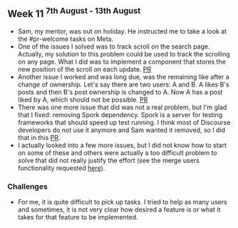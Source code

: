 ## Week 11 <sup>7th August - 13th August</sup>

* Sam, my mentor, was out on holiday. He instructed me to take a look at the #pr-welcome tasks on Meta.
* One of the issues I solved was to track scroll on the search page. Actually, my solution to this problem could be used to track the scrolling on any page. What I did was to implement a component that stores the new position of the scroll on each update. [PR](https://github.com/discourse/discourse/pull/5040)
* Another issue I worked and was long due, was the remaining like after a change of ownership. Let's say there are two users: A and B. A likes B's posts and then B's post ownership is changed to A. Now A has a post liked by A, which should not be possible. [PR](https://github.com/discourse/discourse/pull/5038)
* There was one more issue that did was not a real problem, but I'm glad that I fixed: removing Spork dependency. Spork is a server for testing frameworks that should speed up test running. I think most of Discourse developers do not use it anymore and Sam wanted it removed, so I did that in this [PR](https://github.com/discourse/discourse/pull/5035).
* I actually looked into a few more issues, but I did not know how to start on some of these and others were actually a too difficult problem to solve that did not really justify the effort (see the merge users functionality requested [here](https://meta.discourse.org/t/ability-to-merge-users/9220)).

### Challenges
- For me, it is quite difficult to pick up tasks. I tried to help as many users and sometimes, it is not very clear how desired a feature is or what it takes for that feature to be implemented.

